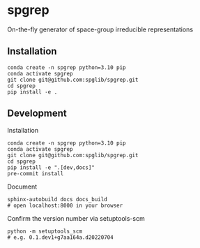 # spgrep
On-the-fly generator of space-group irreducible representations

## Installation

```shell
conda create -n spgrep python=3.10 pip
conda activate spgrep
git clone git@github.com:spglib/spgrep.git
cd spgrep
pip install -e .
```

## Development

Installation
```shell
conda create -n spgrep python=3.10 pip
conda activate spgrep
git clone git@github.com:spglib/spgrep.git
cd spgrep
pip install -e ".[dev,docs]"
pre-commit install
```

Document
```shell
sphinx-autobuild docs docs_build
# open localhost:8000 in your browser
```

Confirm the version number via setuptools-scm
```shell
python -m setuptools_scm
# e.g. 0.1.dev1+g7aa164a.d20220704
```
